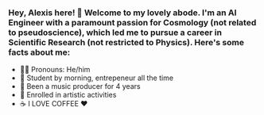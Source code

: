 ### Hey, Alexis here! 👋 Welcome to my lovely abode. I'm an AI Engineer with a paramount passion for Cosmology (not related to pseudoscience), which led me to pursue a career in Scientific Research (not restricted to Physics). Here's some facts about me:

- 🤷‍♂️ Pronouns: He/him
- 📖 Student by morning, entrepeneur all the time
- 🎼 Been a music producer for 4 years
- 🎨 Enrolled in artistic activities
- ☕ I LOVE COFFEE ❤️
